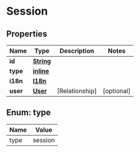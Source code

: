
# Session

## Properties
Name | Type | Description | Notes
------------ | ------------- | ------------- | -------------
**id** | [**String**](String.md) |  | 
**type** | [**inline**](#Type) |  | 
**i18n** | [**I18n**](I18n.md) |  | 
**user** | [**User**](User.md) | [Relationship] |  [optional]


<a name="Type"></a>
## Enum: type
Name | Value
---- | -----
type | session



